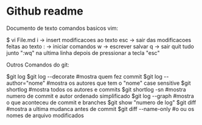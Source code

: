 # Github readme

Documento de texto comandos basicos vim:

$ vi File.md
i -> insert modificacoes ao texto
esc -> sair das modificacoes feitas ao texto
: -> iniciar comandos
w -> escrever salvar
q -> sair quit
tudo junto ":wq" na ultima linha depois de pressionar a tecla "esc"

Outros Comandos do git:

$git log
$git log --decorate       #mostra quem fez commit
$git log --author="nome"  #mostra os autores que tem o "nome" case sensitive
$git shortlog             #mostra todos os autores e commits
$git shortlog -sn         #mostra numero de commit e autor ordenado simplificado
$git log --graph          #mostra o que aconteceu de commit e branches
$git show "numero de log"
$git diff                 #mostra a ultima mudanca antes de commit
$git diff --name-only     #o ou os nomes de arquivo modificados
